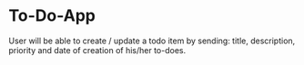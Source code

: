 # To-Do-App
User will be able to create / update a todo item by sending: title, description, priority and date of creation of his/her to-does.
